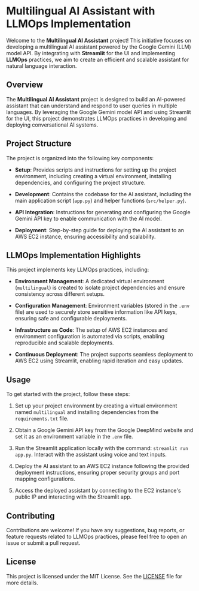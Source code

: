 # Multilingual AI Assistant with LLMOps Implementation

Welcome to the **Multilingual AI Assistant** project! This initiative focuses on developing a multilingual AI assistant powered by the Google Gemini (LLM) model API. By integrating with **Streamlit** for the UI and implementing **LLMOps** practices, we aim to create an efficient and scalable assistant for natural language interaction.

## Overview

The **Multilingual AI Assistant** project is designed to build an AI-powered assistant that can understand and respond to user queries in multiple languages. By leveraging the Google Gemini model API and using Streamlit for the UI, this project demonstrates LLMOps practices in developing and deploying conversational AI systems.

## Project Structure

The project is organized into the following key components:

- **Setup**: Provides scripts and instructions for setting up the project environment, including creating a virtual environment, installing dependencies, and configuring the project structure.

- **Development**: Contains the codebase for the AI assistant, including the main application script (`app.py`) and helper functions (`src/helper.py`).

- **API Integration**: Instructions for generating and configuring the Google Gemini API key to enable communication with the AI model.

- **Deployment**: Step-by-step guide for deploying the AI assistant to an AWS EC2 instance, ensuring accessibility and scalability.

## LLMOps Implementation Highlights

This project implements key LLMOps practices, including:

- **Environment Management**: A dedicated virtual environment (`multilingual`) is created to isolate project dependencies and ensure consistency across different setups.

- **Configuration Management**: Environment variables (stored in the `.env` file) are used to securely store sensitive information like API keys, ensuring safe and configurable deployments.

- **Infrastructure as Code**: The setup of AWS EC2 instances and environment configuration is automated via scripts, enabling reproducible and scalable deployments.

- **Continuous Deployment**: The project supports seamless deployment to AWS EC2 using Streamlit, enabling rapid iteration and easy updates.

## Usage

To get started with the project, follow these steps:

1. Set up your project environment by creating a virtual environment named `multilingual` and installing dependencies from the `requirements.txt` file.

2. Obtain a Google Gemini API key from the Google DeepMind website and set it as an environment variable in the `.env` file.

3. Run the Streamlit application locally with the command: `streamlit run app.py`. Interact with the assistant using voice and text inputs.

4. Deploy the AI assistant to an AWS EC2 instance following the provided deployment instructions, ensuring proper security groups and port mapping configurations.

5. Access the deployed assistant by connecting to the EC2 instance's public IP and interacting with the Streamlit app.

## Contributing

Contributions are welcome! If you have any suggestions, bug reports, or feature requests related to LLMOps practices, please feel free to open an issue or submit a pull request.

## License

This project is licensed under the MIT License. See the [LICENSE](LICENSE) file for more details.
